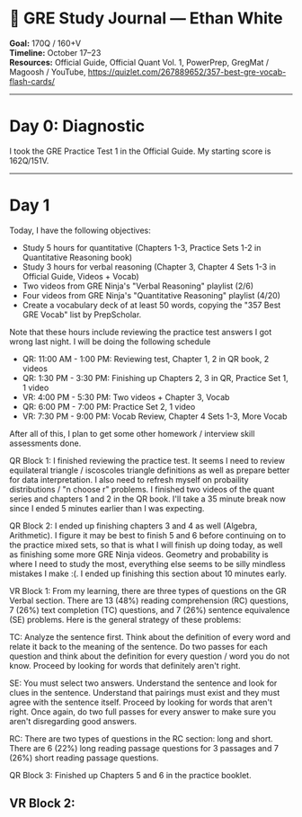 # 🎯 GRE Study Journal — Ethan White
**Goal:** 170Q / 160+V  
**Timeline:** October 17–23  
**Resources:** Official Guide, Official Quant Vol. 1, PowerPrep, GregMat / Magoosh / YouTube, https://quizlet.com/267889652/357-best-gre-vocab-flash-cards/

---

# Day 0: Diagnostic

I took the GRE Practice Test 1 in the Official Guide. My starting score is 162Q/151V.

---

# Day 1

Today, I have the following objectives:
* Study 5 hours for quantitative (Chapters 1-3, Practice Sets 1-2 in Quantitative Reasoning book)
* Study 3 hours for verbal reasoning (Chapter 3, Chapter 4 Sets 1-3 in Official Guide, Videos + Vocab)
* Two videos from GRE Ninja's "Verbal Reasoning" playlist (2/6)
* Four videos from GRE Ninja's "Quantitative Reasoning" playlist (4/20)
* Create a vocabulary deck of at least 50 words, copying the "357 Best GRE Vocab" list by PrepScholar.

Note that these hours include reviewing the practice test answers I got wrong last night. I will be doing the following schedule

* QR: 11:00 AM - 1:00 PM: Reviewing test, Chapter 1, 2 in QR book, 2 videos
* QR: 1:30 PM - 3:30 PM: Finishing up Chapters 2, 3 in QR, Practice Set 1, 1 video
* VR: 4:00 PM - 5:30 PM: Two videos + Chapter 3, Vocab 
* QR: 6:00 PM - 7:00 PM: Practice Set 2, 1 video
* VR: 7:30 PM - 9:00 PM: Vocab Review, Chapter 4 Sets 1-3, More Vocab 

After all of this, I plan to get some other homework / interview skill assessments done.

QR Block 1: I finished reviewing the practice test. It seems I need to review equilateral triangle / iscoscoles triangle definitions as well as prepare better for data interpretation. I also need to refresh myself on probaility distributions / "n choose r" problems. I finished two videos of the quant series and chapters 1 and 2 in the QR book. I'll take a 35 minute break now since I ended 5 minutes earlier than I was expecting.

QR Block 2: I ended up finishing chapters 3 and 4 as well (Algebra, Arithmetic). I figure it may be best to finish 5 and 6 before continuing on to the practice mixed sets, so that is what I will finish up doing today, as well as finishing some more GRE Ninja videos. Geometry and probability is where I need to study the most, everything else seems to be silly mindless mistakes I make :(. I ended up finishing this section about 10 minutes early.

VR Block 1: From my learning, there are three types of questions on the GR Verbal section. There are 13 (48%) reading comprehension (RC) questions, 7 (26%) text completion (TC) questions, and 7 (26%) sentence equivalence (SE) problems. Here is the general strategy of these problems:

TC: Analyze the sentence first. Think about the definition of every word and relate it back to the meaning of the sentence. Do two passes for each question and think about the definition for every question / word you do not know. Proceed by looking for words that definitely aren't right.

SE: You must select two answers. Understand the sentence and look for clues in the sentence. Understand that pairings must exist and they must agree with the sentence itself. Proceed by looking for words that aren't right. Once again, do two full passes for every answer to make sure you aren't disregarding good answers.

RC: There are two types of questions in the RC section: long and short. There are 6 (22%) long reading passage questions for 3 passages and 7 (26%) short reading passage questions.

QR Block 3: Finished up Chapters 5 and 6 in the practice booklet. 

VR Block 2:
---

